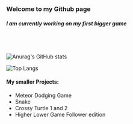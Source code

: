 
### Welcome to my Github page

##### I am currently working on my first bigger game

<br />
<br />



![Anurag's GitHub stats](https://github-readme-stats.vercel.app/api?username=eliaDr&show_icons=true&theme=dracula)

![Top Langs](https://github-readme-stats.vercel.app/api/top-langs/?username=eliaDr&layout=compact&theme=dracula)

#### My smaller Projects:
  - Meteor Dodging Game
  - Snake
  - Crossy Turtle 1 and 2
  - Higher Lower Game   Follower edition



